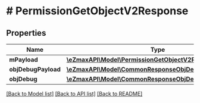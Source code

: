 # # PermissionGetObjectV2Response

## Properties

Name | Type | Description | Notes
------------ | ------------- | ------------- | -------------
**mPayload** | [**\eZmaxAPI\Model\PermissionGetObjectV2ResponseMPayload**](PermissionGetObjectV2ResponseMPayload.md) |  |
**objDebugPayload** | [**\eZmaxAPI\Model\CommonResponseObjDebugPayload**](CommonResponseObjDebugPayload.md) |  | [optional]
**objDebug** | [**\eZmaxAPI\Model\CommonResponseObjDebug**](CommonResponseObjDebug.md) |  | [optional]

[[Back to Model list]](../../README.md#models) [[Back to API list]](../../README.md#endpoints) [[Back to README]](../../README.md)
